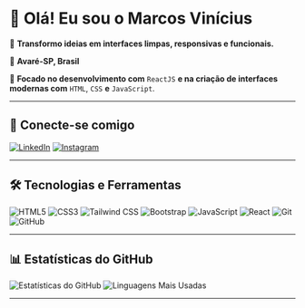 # 👋 Olá! Eu sou o **Marcos Vinícius**

🎯 **Transformo ideias em interfaces limpas, responsivas e funcionais.**

📍 **Avaré-SP, Brasil**

🚀 **Focado no desenvolvimento com** `ReactJS` **e na criação de interfaces modernas com** `HTML`, `CSS` **e** `JavaScript`.

---

## 🔗 Conecte-se comigo

[![LinkedIn](https://img.shields.io/badge/-LinkedIn-0A66C2?style=flat-square&logo=linkedin&logoColor=white)](https://www.linkedin.com/in/marcos-vinícius-m-75934a110)
[![Instagram](https://img.shields.io/badge/-Instagram-E4405F?style=flat-square&logo=instagram&logoColor=white)](https://www.instagram.com/vinimx_1)

---

## 🛠️ Tecnologias e Ferramentas

![HTML5](https://img.shields.io/badge/-HTML5-E34F26?style=flat-square&logo=html5&logoColor=white)
![CSS3](https://img.shields.io/badge/-CSS3-1572B6?style=flat-square&logo=css3&logoColor=white)
![Tailwind CSS](https://img.shields.io/badge/-Tailwind%20CSS-38B2AC?style=flat-square&logo=tailwind-css&logoColor=white)
![Bootstrap](https://img.shields.io/badge/-Bootstrap-7952B3?style=flat-square&logo=bootstrap&logoColor=white)
![JavaScript](https://img.shields.io/badge/-JavaScript-F7DF1E?style=flat-square&logo=javascript&logoColor=black)
![React](https://img.shields.io/badge/-React-61DAFB?style=flat-square&logo=react&logoColor=black)
![Git](https://img.shields.io/badge/-Git-F05032?style=flat-square&logo=git&logoColor=white)
![GitHub](https://img.shields.io/badge/-GitHub-181717?style=flat-square&logo=github&logoColor=white)


---

## 📊 Estatísticas do GitHub

![Estatísticas do GitHub](https://github-readme-stats.vercel.app/api?username=vinimx&show_icons=true&theme=dracula&hide_border=true)
![Linguagens Mais Usadas](https://github-readme-stats.vercel.app/api/top-langs/?username=vinimx&layout=compact&theme=dracula&hide_border=true)

---
